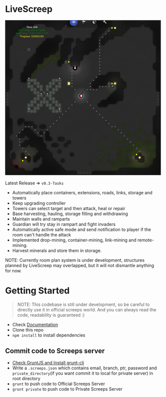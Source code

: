 ﻿# LiveScreep

![ScreenShot in Simulation](img/dissi_flower.jpg)

Latest Release => `v0.3-Tasks`

* Automatically place containers, extensions, roads, links, storage and towers
* Keep upgrading controller
* Towers can select target and then attack, heal or repair
* Base harvesting, hauling, storage filling and withdrawing
* Maintain walls and ramparts
* Guardian will try stay in rampart and fight invaders
* Automatically active safe mode and send notification to player if the room can't handle the attack
* Implemented drop-mining, container-mining, link-mining and remote-mining.
* Harvest minerals and store them in storage.

NOTE: Currently room plan system is under development, structures planned by LiveScreep may overlapped, but it will not dismantle anything for now.

# Getting Started

> NOTE: This codebase is still under development, so be careful to directly use it in official screeps world.
> And you can always read the code, readability is guaranteed :)

* Check [Documentation](https://github.com/LuckyKoala/LiveScreep/wiki)
* Clone this repo
* `npm install` to install dependencies

## Commit code to Screeps server

* [Check GruntJS and Install grunt-cli](https://gruntjs.com/getting-started)
* Write a `.screeps.json` which contains email, branch, ptr, password and `private_directory`(if you want commit it to local for private server) in root directory
* `grunt` to push code to Official Screeps Server
* `grunt private` to push code to Private Screeps Server
